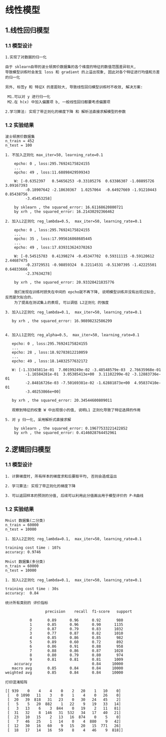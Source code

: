 # 线性模型

## 1.线性回归模型

### 1.1 模型设计

    1.实现了对数据的归一化

    由于 sklearn自带的波士顿房价数据集的各个维度的特征的数值范围差异较大,
    导致模型训练时会发生 loss 和 gradient 的上溢出现象, 因此对各个特征进行均值和方差的归一化

    另外, 标签y 和 特征X 的差距较大, 导致线性回归模型训练时不收敛, 解决方案:

     M1.可以对 y 进行归一化
     M2.在 h(x) 中加入偏置项 b, 一般线性回归都要考虑偏置项

    2.学习算法: 实现了带正则化的梯度下降 和 解析法直接求解模型的参数

### 1.2 实验结果

    波士顿房价数据集
    n_train = 452
    n_test = 100

    1. 不加入正则化 max_iter=50, learning_rate=0.1

        epcho: 0 , loss:295.76924175824155
        ...
        epcho: 49 , loss:11.68898429599343

        W: [-0.6352397   0.54656253 -0.33105276  0.63386307 -1.08895726  3.09167393
             -0.18907642 -2.18630367  1.0257064  -0.64927669 -1.91210443  0.85438756
             -3.45453258]

        by sklearn , the squared_error: 16.61168620800721
        by xrh , the squared_error: 16.21430292366462

    2. 加入L2正则化 reg_lambda=0.5,  max_iter=50, learning_rate=0.1

        epcho: 0 , loss:295.76924175824155
        ...
        epcho: 35 , loss:17.995616868685445
        ...
        epcho: 49 , loss:17.839313624370263

        W: [-0.54515783  0.41398274 -0.45347702  0.59311115 -0.59120612  2.44687475
             -0.23729531 -0.98859324  0.22114531 -0.51307395 -1.42225501  0.64833666
             -2.37634278]

        by xrh , the squared_error: 20.93320421835776

        我们发现在训练时损失在中间的 epcho就不再下降, 说明模型训练并没有出现过拟合, 反而是欠拟合的，
        为了提高在测试集上的表现, 可以调低 L2正则化 的强度

    3. 加入L2正则化 reg_lambda=0.1,  max_iter=50, learning_rate=0.1

       by xrh , the squared_error: 16.90898232586299


    4. 加入L1正则化 reg_alpha=0.5,  max_iter=50, learning_rate=0.1

       epcho: 0 , loss:295.76924175824155
       ...
       epcho: 28 , loss:18.92783812210059
       ...
       epcho: 49 , loss:18.14832577632172

       W: [-1.33345811e-01  7.00199249e-02 -3.48548579e-03  2.76635968e-01
             -1.16584281e-01  3.05385413e+00  3.11102299e-02 -3.12883736e-01
             -2.84816726e-03 -7.50169381e-02 -1.62881873e+00  4.95837410e-01
             -3.40253866e+00]

       by xrh , the squared_error: 20.34544600809011

       观察到特征的权重 W 中出现很小的值, 说明L1 正则化导致了特征选择的作用

    5. 对 y 归一化, 采用解析式直接求解

        by sklearn , the squared_error: 0.19677533221422852
        by xrh , the squared_error: 0.4146028764452961


## 2.逻辑回归模型


### 1.1 模型设计

    1. 计算梯度时, 所有样本的梯度求和后要取平均, 否则会造成溢出

    2. 学习算法: 实现了带正则化的梯度下降

    3. 可以返回样本的预测的分值, 后续可以利用此分值画出用于模型评价的 P-R曲线

### 1.2 实验结果

    Mnist 数据集(二分类)
    n_train = 60000
    n_test = 10000

    1. 加入L2正则化 reg_lambda=0.1,  max_iter=50, learning_rate=0.1

    training cost time : 107s
    accuracy: 0.9746

    Mnist 数据集(多分类)
    n_train = 60000
    n_test = 10000

    1. 加入L2正则化 reg_lambda=0.1,  max_iter=50, learning_rate=0.1

    training cost time : 30s
    accuracy:  0.84

    统计所有类别的 评价指标

```
                  precision    recall  f1-score   support

           0       0.89      0.96      0.92       980
           1       0.85      0.96      0.90      1135
           2       0.87      0.79      0.83      1032
           3       0.77      0.87      0.82      1010
           4       0.85      0.86      0.85       982
           5       0.89      0.60      0.72       892
           6       0.86      0.91      0.88       958
           7       0.88      0.86      0.87      1028
           8       0.80      0.79      0.80       974
           9       0.81      0.81      0.81      1009
    accuracy                           0.84     10000
   macro avg       0.85      0.84      0.84     10000
weighted avg       0.85      0.84      0.84     10000

 ```

    打印混淆矩阵

```
[[ 939    0    4    4    0    2   20    1   10    0]
 [   0 1090   11    3    0    1    4    0   26    0]
 [  20   39  818   31   23    0   30   24   45    2]
 [   5    5   20  882    1   22    9   19   33   14]
 [   3   13    6    3  844    0   19    2   11   81]
 [  31   32    8  146   31  532   34   17   40   21]
 [  23   10   15    2   13   16  874    0    5    0]
 [   7   46   25    1   14    0    4  880    9   42]
 [  12   30   16   60    9   15   20   15  771   26]
 [  18   17   14   16   59    8    4   46    9  818]]
 ```

